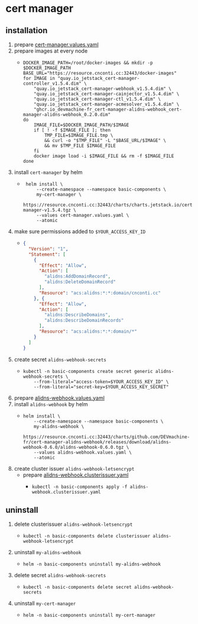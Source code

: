 # cert manager

## installation
1. prepare [cert-manager.values.yaml](resources/cert-manager.values.yaml.md)
2. prepare images at every node
    * ```shell
      DOCKER_IMAGE_PATH=/root/docker-images && mkdir -p $DOCKER_IMAGE_PATH
      BASE_URL="https://resource.cnconti.cc:32443/docker-images"
      for IMAGE in "quay.io_jetstack_cert-manager-controller_v1.5.4.dim" \
          "quay.io_jetstack_cert-manager-webhook_v1.5.4.dim" \
          "quay.io_jetstack_cert-manager-cainjector_v1.5.4.dim" \
          "quay.io_jetstack_cert-manager-ctl_v1.5.4.dim" \
          "quay.io_jetstack_cert-manager-acmesolver_v1.5.4.dim" \
          "ghcr.io_devmachine-fr_cert-manager-alidns-webhook_cert-manager-alidns-webhook_0.2.0.dim"
      do
          IMAGE_FILE=$DOCKER_IMAGE_PATH/$IMAGE
          if [ ! -f $IMAGE_FILE ]; then
              TMP_FILE=$IMAGE_FILE.tmp \
              && curl -o "$TMP_FILE" -L "$BASE_URL/$IMAGE" \
              && mv $TMP_FILE $IMAGE_FILE 
          fi
          docker image load -i $IMAGE_FILE && rm -f $IMAGE_FILE
      done
      ```
3. install `cert-manager` by helm
    * ```shell
       helm install \
           --create-namespace --namespace basic-components \
           my-cert-manager \
           https://resource.cnconti.cc:32443/charts/charts.jetstack.io/cert-manager-v1.5.4.tgz \
           --values cert-manager.values.yaml \
           --atomic
       ```
4. make sure permissions added to `$YOUR_ACCESS_KEY_ID`
    * ```json
      {
        "Version": "1",
        "Statement": [
          {
            "Effect": "Allow",
            "Action": [
              "alidns:AddDomainRecord",
              "alidns:DeleteDomainRecord"
            ],
            "Resource": "acs:alidns:*:*:domain/cnconti.cc"
          }, {
            "Effect": "Allow",
            "Action": [
              "alidns:DescribeDomains",
              "alidns:DescribeDomainRecords"
            ],
            "Resource": "acs:alidns:*:*:domain/*"
          }
        ]
      }
      ```
5. create secret `alidns-webhook-secrets`
    * ```shell
      kubectl -n basic-components create secret generic alidns-webhook-secrets \
          --from-literal="access-token=$YOUR_ACCESS_KEY_ID" \
          --from-literal="secret-key=$YOUR_ACCESS_KEY_SECRET"
      ```
6. prepare [alidns-webhook.values.yaml](resources/alidns-webhook.values.yaml.md)
7. install `alidns-webhook` by helm
    * ```shell
      helm install \
          --create-namespace --namespace basic-components \
          my-alidns-webhook \
          https://resource.cnconti.cc:32443/charts/github.com/DEVmachine-fr/cert-manager-alidns-webhook/releases/download/alidns-webhook-0.6.0/alidns-webhook-0.6.0.tgz \
          --values alidns-webhook.values.yaml \
          --atomic
      ```
8. create cluster issuer `alidns-webhook-letsencrypt`
    * prepare [alidns-webhook.clusterissuer.yaml](resources/alidns-webhook.clusterissuer.yaml.md)
      * ```shell
        kubectl -n basic-components apply -f alidns-webhook.clusterissuer.yaml
        ```

## uninstall
1. delete clusterissuer `alidns-webhook-letsencrypt`
    * ```shell
      kubectl -n basic-components delete clusterissuer alidns-webhook-letsencrypt
      ```
2. uninstall `my-alidns-webhook`
    * ```shell
      helm -n basic-components uninstall my-alidns-webhook
      ```
3. delete secret `alidns-webhook-secrets`
    * ```shell
      kubectl -n basic-components delete secret alidns-webhook-secrets
      ```
4. uninstall `my-cert-manager`
    * ```shell
      helm -n basic-components uninstall my-cert-manager
      ```
